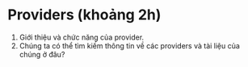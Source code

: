 # Providers (khoảng 2h)

1. Giới thiệu và chức năng của provider.
2. Chúng ta có thể tìm kiếm thông tin về các providers và tài liệu của chúng ở đâu?
